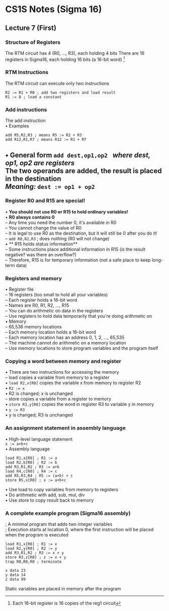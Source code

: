 # CS1S Notes (Sigma 16)
## Lecture 7 (First)
### Structure of Registers
The RTM circuit has 4 (R0, …, R3), each holding 4 bits 
There are 16 registers in Sigma16, each holding 16 bits (a
16-bit word) [^1]  

### RTM Instructions
The RTM circuit can execute only two instructions  
```
R2 := R1 + R0 ; add two registers and load result
R1 := 8 ; load a constant
```
### Add instructions
The add instruction  
• Examples  
```
add R5,R2,R3 ; means R5 := R2 + R3
add R12,R1,R7 ; means R12 := R1 + R7
```
• General form
`add dest,op1,op2 ` *where dest, op1, op2 are registers*  
**The two operands are added, the result is placed in the destination**  
*Meaning:* `dest := op1 + op2`  
---------------------
### Register R0 and R15 are special!
• **You should not use R0 or R15 to hold ordinary variables!**  
• **R0 always contains 0**  
– Any time you need the number 0, it's available in R0  
– You cannot change the value of R0  
– It is legal to use R0 as the destination, but it will still be 0 after you do it!  
– `add R0,R2,R3` ; does nothing (R0 will not change)  
• ** R15 holds status information**  
– Some instructions place additional information in R15 (is the result
negative? was there an overflow?)  
– Therefore, R15 is for temporary information (not a safe place to keep
long-term data)  

### Registers and memory
• Register file  
– 16 registers (too small to hold all your variables)  
– Each register holds a 16-bit word  
– Names are R0, R1, R2, ..., R15  
– You can do arithmetic on data in the registers  
– Use registers to hold data temporarily that you're doing arithmetic on  
• Memory  
– 65,536 memory locations  
– Each memory location holds a 16-bit word  
– Each memory location has an address 0, 1, 2, …, 65,535  
– The machine cannot do arithmetic on a memory location  
– Use memory locations to store program variables and the program itself  

### Copying a word between memory and register
• There are two instructions for accessing the memory  
– load copies a variable from memory to a register  
• `load R2,x[R0]` copies the variable x from memory to register R2  
• `R2 := x`  
• R2 is changed; x is unchanged  
– store copies a variable from a register to memory  
• `store R3,y[R0]` copies the word in register R3 to variable y in memory  
• `y := R3`  
• y is changed; R3 is unchanged  

### An assignment statement in assembly language
• High-level language statement  
`x := a+b+c`  
• Assembly language  
```
load R1,a[R0] ; R1 := a
load R2,b[R0] ; R2 := b
add R3,R1,R2 ; R3 := a+b
load R4,c[R0] ; R4 := c
add R5,R3,R4 ; R5 := (a+b) + c
store R5,x[R0] ; x := a+b+c
```
• Use load to copy variables from memory to registers  
• Do arithmetic with add, sub, mul, div  
• Use store to copy result back to memory  

### A complete example program (Sigma16 assembly)  
; A minimal program that adds two integer variables  
; Execution starts at location 0, where the first instruction will be placed when the program is executed  
```
load R1,x[R0] ; R1 := x
load R2,y[R0] ; R2 := y
add R3,R1,R2 ; R3 := x + y
store R3,z[R0] ; z := x + y
trap R0,R0,R0 ; terminate

x data 23
y data 14
z data 99
```
Static variables are placed in memory after the program

[^1]: Each 16-bit register is 16 copies of the reg1 circuit
